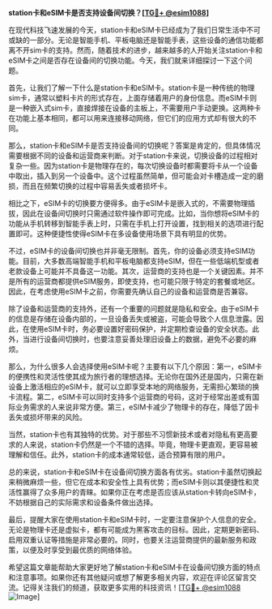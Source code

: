 **station卡和eSIM卡是否支持设备间切换？[[TG💪+ @esim1088](https://t.me/s/esim1088)]**

在现代科技飞速发展的今天，station卡和eSIM卡已经成为了我们日常生活中不可或缺的一部分。无论是智能手机、平板电脑还是智能手表，这些设备的通信功能都离不开sim卡的支持。然而，随着技术的进步，越来越多的人开始关注station卡和eSIM卡之间是否存在设备间的切换功能。今天，我们就来详细探讨一下这个问题。

首先，让我们了解一下什么是station卡和eSIM卡。station卡是一种传统的物理sim卡，通常以塑料卡片的形式存在，上面存储着用户的身份信息。而eSIM卡则是一种嵌入式sim卡，直接焊接在设备的主板上，不需要用户手动更换。这两种卡在功能上基本相同，都可以用来连接移动网络，但它们的应用方式却有很大的不同。

那么，station卡和eSIM卡是否支持设备间的切换呢？答案是肯定的，但具体情况需要根据不同的设备和运营商来判断。对于station卡来说，切换设备的过程相对复杂一些。因为station卡是物理存在的，每次切换设备时都需要将卡从一个设备中取出，插入到另一个设备中。这个过程虽然简单，但可能会对卡槽造成一定的磨损，而且在频繁切换的过程中容易丢失或者损坏卡。

相比之下，eSIM卡的切换要方便得多。由于eSIM卡是嵌入式的，不需要物理插拔，因此在设备间切换时只需通过软件操作即可完成。比如，当你想将eSIM卡的功能从手机转移到智能手表上时，只需在手机上打开设置，找到相关的选项进行配置即可。这种便捷性使得eSIM卡在多设备使用场景下具有明显的优势。

不过，eSIM卡的设备间切换也并非毫无限制。首先，你的设备必须支持eSIM功能。目前，大多数高端智能手机和平板电脑都支持eSIM，但在一些低端机型或者老款设备上可能并不具备这一功能。其次，运营商的支持也是一个关键因素。并不是所有的运营商都提供eSIM服务，即使支持，也可能只限于特定的套餐或地区。因此，在考虑使用eSIM卡之前，你需要先确认自己的设备和运营商是否兼容。

除了设备和运营商的支持外，还有一个重要的问题就是隐私和安全。由于eSIM卡的信息是存储在设备内部的，一旦设备丢失或被盗，可能会导致个人信息泄露。因此，在使用eSIM卡时，务必要设置好密码保护，并定期检查设备的安全状态。此外，当进行设备间切换时，也要注意妥善处理旧设备上的数据，避免不必要的麻烦。

那么，为什么很多人会选择使用eSIM卡呢？主要有以下几个原因：第一，eSIM卡的便携性和灵活性使其成为旅行者的理想选择。无论你在国外还是国内，只需在新设备上激活相应的eSIM卡，就可以立即享受本地的网络服务，无需担心繁琐的换卡流程。第二，eSIM卡可以同时支持多个运营商的号码，这对于经常出差或有国际业务需求的人来说非常方便。第三，eSIM卡减少了物理卡的存在，降低了因卡丢失或损坏带来的风险。

当然，station卡也有其独特的优势。对于那些不习惯新技术或者对隐私有更高要求的人来说，station卡仍然是一个不错的选择。毕竟，物理卡更直观，更容易被理解和信任。此外，station卡的成本通常较低，适合预算有限的用户。

总的来说，station卡和eSIM卡在设备间切换方面各有优劣。station卡虽然切换起来稍微麻烦一些，但它在成本和安全性上具有优势；而eSIM卡则以其便捷性和灵活性赢得了众多用户的青睐。如果你正在考虑是否应该从station卡转向eSIM卡，不妨根据自己的实际需求和设备条件做出选择。

最后，提醒大家在使用station卡和eSIM卡时，一定要注意保护个人信息的安全。无论是物理卡还是虚拟卡，都有可能成为黑客攻击的目标。因此，定期更新密码、启用双重认证等措施是非常必要的。同时，也要关注运营商提供的最新服务和政策，以便及时享受到最优质的网络体验。

希望这篇文章能帮助大家更好地了解station卡和eSIM卡在设备间切换方面的特点和注意事项。如果你还有其他疑问或想了解更多相关内容，欢迎在评论区留言交流。记得关注我们的频道，获取更多实用的科技资讯！[[TG💪+ @esim1088](https://t.me/s/esim1088) ![Image](https://i.postimg.cc/4NQfJmqS/Snipaste-2025-05-13-00-14-12.png)]